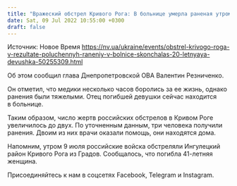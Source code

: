 ```yaml
---
title: "Вражеский обстрел Кривого Рога: В больнице умерла раненая утром 20-летняя девушка"
date: Sat, 09 Jul 2022 10:55:00 +0300
draft: false
---
```

Источник: Новое Время https://nv.ua/ukraine/events/obstrel-krivogo-roga-v-rezultate-poluchennyh-raneniy-v-bolnice-skonchalas-20-letnyaya-devushka-50255309.html


Об этом сообщил глава Днепропетровской ОВА Валентин Резниченко.

 Он отметил, что медики несколько часов боролись за ее жизнь, однако ранения были тяжелыми. Отец погибшей девушки сейчас находится в больнице.

 Таким образом, число жертв российских обстрелов в Кривом Роге увеличилось до двух. По уточненным данным, три человека получили ранения. Двоим из них врачи оказали помощь, они находятся дома.

 Напомним, утром 9 июля российские войска обстреляли Ингулецкий район Кривого Рога из Градов. Сообщалось, что погибла 41-летняя женщина.



Присоединяйтесь к нам в соцсетях Facebook, Telegram и Instagram.

